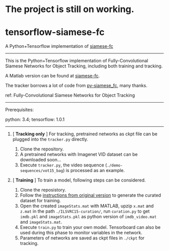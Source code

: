 # The project is still on working.
# tensorflow-siamese-fc
A Python+Tensorflow implementation of [siamese-fc](https://github.com/bertinetto/siamese-fc)

- - - -
This is the Python+Tensorflow implementation of Fully-Convolutional Siamese Networks for Object Tracking, including both training and tracking.

A Matlab version can be found at [siamese-fc](https://github.com/bertinetto/siamese-fc).

The tracker borrows a lot of code from [py-siamese_fc](https://github.com/GreenKing/py-siamese_fc), many thanks.

ref: Fully-Convolutional Siamese Networks for Object Tracking
- - - -

Prerequisites:

python: 3.4; tensorflow: 1.0.1
- - - -

1. [ **Tracking only** ] For tracking, pretrained networks as ckpt file can be plugged into the `tracker.py` directly.
   1. Clone the repository.
   2. A pretrained networks with Imagenet VID dataset can be downloaded soon...
   3. Execute `tracker.py`, the video sequence (`./demo-sequences/vot15_bag`) is processed as an example.
   
2. [ **Training** ] To train a model, following steps can be considered.
   1. Clone the reposistory.
   2. Follow the [instructions from original version](https://github.com/bertinetto/siamese-fc/tree/master/ILSVRC15-curation) to generate the curated dataset for training.
   3. Open the created `imageStats.mat` with MATLAB, upzip `x.mat` and `z.mat` in the path `./ILSVRC15-curation/`, run `curation.py` to get `imdb.pkl` and `imageStats.pkl` as python version of `imdb_video.mat` and `imageStats.mat`.
   4. Execute `train.py` to train your own model. Tensorboard can also be used during this phase to monitor variables in the network.
   5. Parameters of networks are saved as ckpt files in `./ckpt` for tracking.